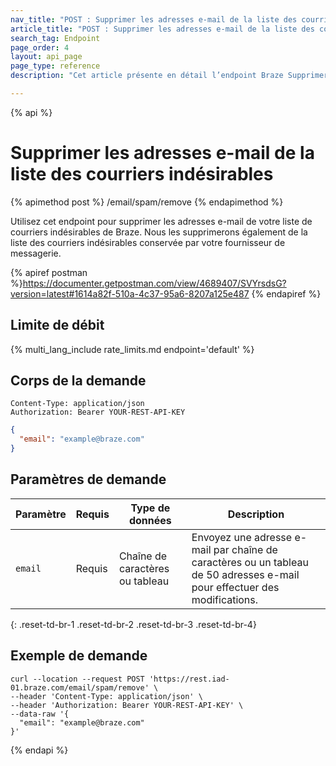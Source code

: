 ```yaml
---
nav_title: "POST : Supprimer les adresses e-mail de la liste des courriers indésirables"
article_title: "POST : Supprimer les adresses e-mail de la liste des courriers indésirables"
search_tag: Endpoint
page_order: 4
layout: api_page
page_type: reference
description: "Cet article présente en détail l’endpoint Braze Supprimer les adresses e-mail de la liste des courriers indésirables."

---
```

{% api %}
# Supprimer les adresses e-mail de la liste des courriers indésirables
{% apimethod post %}
/email/spam/remove
{% endapimethod %}

Utilisez cet endpoint pour supprimer les adresses e-mail de votre liste de courriers indésirables de Braze. Nous les supprimerons également de la liste des courriers indésirables conservée par votre fournisseur de messagerie.

{% apiref postman %}https://documenter.getpostman.com/view/4689407/SVYrsdsG?version=latest#1614a82f-510a-4c37-95a6-8207a125e487 {% endapiref %}

## Limite de débit

{% multi_lang_include rate_limits.md endpoint='default' %}

## Corps de la demande
```
Content-Type: application/json
Authorization: Bearer YOUR-REST-API-KEY
```

```json
{
  "email": "example@braze.com"
}
```

## Paramètres de demande

| Paramètre | Requis | Type de données | Description |
| ----------|-----------| --------|------- |
| `email` | Requis | Chaîne de caractères ou tableau | Envoyez une adresse e-mail par chaîne de caractères ou un tableau de 50 adresses e-mail pour effectuer des modifications. |
{: .reset-td-br-1 .reset-td-br-2 .reset-td-br-3  .reset-td-br-4}

## Exemple de demande
```
curl --location --request POST 'https://rest.iad-01.braze.com/email/spam/remove' \
--header 'Content-Type: application/json' \
--header 'Authorization: Bearer YOUR-REST-API-KEY' \
--data-raw '{
  "email": "example@braze.com"
}'
```
{% endapi %}
